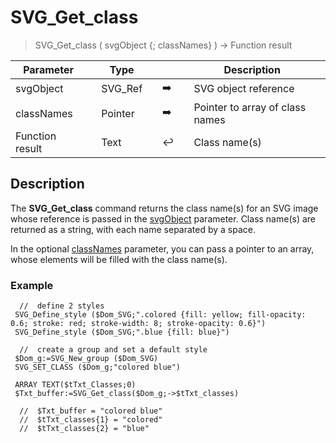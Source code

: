 <!-- class := SVG_Get_class ( svgObject ; classesNamesArray )
 -> svgObject (Text)
 -> classesNamesArray (Pointer) - {array text} will be populated with all class names
 <- class (Text) - class attribute-->
# SVG_Get_class

> SVG_Get_class ( svgObject {; classNames} ) -> Function result

| Parameter |     | Type |     |     |     | Description |     |
| --- | --- | --- | --- | --- | --- | --- | --- |
| svgObject |     | SVG_Ref |     | ➡️ |     | SVG object reference |     |
| classNames |     | Pointer |     | ➡️ |     | Pointer to array of class names |     |
| Function result |     | Text |     | ↩️ |     | Class name(s) |     |

## Description

The **SVG_Get_class** command returns the class name(s) for an SVG image whose reference is passed in the [svgObject](# "SVG object reference") parameter. Class name(s) are returned as a string, with each name separated by a space.

In the optional [classNames](# "Pointer to array of class names") parameter, you can pass a pointer to an array, whose elements will be filled with the class name(s).

### Example  

```4d
  //  define 2 styles  
 SVG_Define_style ($Dom_SVG;".colored {fill: yellow; fill-opacity: 0.6; stroke: red; stroke-width: 8; stroke-opacity: 0.6}")  
 SVG_Define_style ($Dom_SVG;".blue {fill: blue}")  
   
  //  create a group and set a default style  
 $Dom_g:=SVG_New_group ($Dom_SVG)  
 SVG_SET_CLASS ($Dom_g;"colored blue")  
   
 ARRAY TEXT($tTxt_Classes;0)  
 $Txt_buffer:=SVG_Get_class($Dom_g;->$tTxt_classes)  
   
  //  $Txt_buffer = "colored blue"  
  //  $tTxt_classes{1} = "colored"  
  //  $tTxt_classes{2} = "blue"
```

